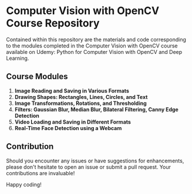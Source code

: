 # Computer Vision with OpenCV Course Repository
Contained within this repository are the materials and code corresponding to the modules completed in the Computer Vision with OpenCV course available on Udemy: Python for Computer Vision with OpenCV and Deep Learning.

## Course Modules
1. **Image Reading and Saving in Various Formats**
2. **Drawing Shapes: Rectangles, Lines, Circles, and Text**
3. **Image Transformations, Rotations, and Thresholding**
4. **Filters: Gaussian Blur, Median Blur, Bilateral Filtering, Canny Edge Detection**
5. **Video Loading and Saving in Different Formats**
6. **Real-Time Face Detection using a Webcam**

## Contribution
Should you encounter any issues or have suggestions for enhancements, please don't hesitate to open an issue or submit a pull request. Your contributions are invaluable!

Happy coding!
